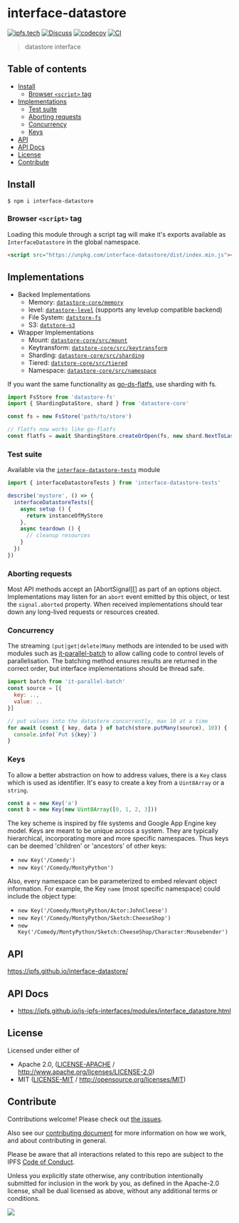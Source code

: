 # interface-datastore <!-- omit in toc -->

[![ipfs.tech](https://img.shields.io/badge/project-IPFS-blue.svg?style=flat-square)](https://ipfs.tech)
[![Discuss](https://img.shields.io/discourse/https/discuss.ipfs.tech/posts.svg?style=flat-square)](https://discuss.ipfs.tech)
[![codecov](https://img.shields.io/codecov/c/github/ipfs/js-ipfs-interfaces.svg?style=flat-square)](https://codecov.io/gh/ipfs/js-ipfs-interfaces)
[![CI](https://img.shields.io/github/actions/workflow/status/ipfs/js-ipfs-interfaces/js-test-and-release.yml?branch=master\&style=flat-square)](https://github.com/ipfs/js-ipfs-interfaces/actions/workflows/js-test-and-release.yml?query=branch%3Amaster)

> datastore interface

## Table of contents <!-- omit in toc -->

- [Install](#install)
  - [Browser `<script>` tag](#browser-script-tag)
- [Implementations](#implementations)
  - [Test suite](#test-suite)
  - [Aborting requests](#aborting-requests)
  - [Concurrency](#concurrency)
  - [Keys](#keys)
- [API](#api)
- [API Docs](#api-docs)
- [License](#license)
- [Contribute](#contribute)

## Install

```console
$ npm i interface-datastore
```

### Browser `<script>` tag

Loading this module through a script tag will make it's exports available as `InterfaceDatastore` in the global namespace.

```html
<script src="https://unpkg.com/interface-datastore/dist/index.min.js"></script>
```

## Implementations

- Backed Implementations
  - Memory: [`datastore-core/memory`](https://github.com/ipfs/js-datastore-core/tree/master/src/memory.js)
  - level: [`datastore-level`](https://github.com/ipfs/js-datastore-level) (supports any levelup compatible backend)
  - File System: [`datstore-fs`](https://github.com/ipfs/js-datastore-fs)
  - S3: [`datstore-s3`](https://github.com/ipfs/js-datastore-s3)
- Wrapper Implementations
  - Mount: [`datastore-core/src/mount`](https://github.com/ipfs/js-datastore-core/tree/master/src/mount.js)
  - Keytransform: [`datstore-core/src/keytransform`](https://github.com/ipfs/js-datastore-core/tree/master/src/keytransform.js)
  - Sharding: [`datastore-core/src/sharding`](https://github.com/ipfs/js-datastore-core/tree/master/src/sharding.js)
  - Tiered: [`datstore-core/src/tiered`](https://github.com/ipfs/js-datastore-core/blob/master/src/tiered.js)
  - Namespace: [`datastore-core/src/namespace`](https://github.com/ipfs/js-datastore-core/tree/master/src/namespace.js)

If you want the same functionality as [go-ds-flatfs](https://github.com/ipfs/go-ds-flatfs), use sharding with fs.

```js
import FsStore from 'datastore-fs'
import { ShardingDataStore, shard } from 'datastore-core'

const fs = new FsStore('path/to/store')

// flatfs now works like go-flatfs
const flatfs = await ShardingStore.createOrOpen(fs, new shard.NextToLast(2))
```

### Test suite

Available via the [`interface-datastore-tests`](https://npmjs.com/package/interface-datastore-tests) module

```js
import { interfaceDatastoreTests } from 'interface-datastore-tests'

describe('mystore', () => {
  interfaceDatastoreTests({
    async setup () {
      return instanceOfMyStore
    },
    async teardown () {
      // cleanup resources
    }
  })
})
```

### Aborting requests

Most API methods accept an \[AbortSignal]\[] as part of an options object.  Implementations may listen for an `abort` event emitted by this object, or test the `signal.aborted` property. When received implementations should tear down any long-lived requests or resources created.

### Concurrency

The streaming `(put|get|delete)Many` methods are intended to be used with modules such as [it-parallel-batch](https://www.npmjs.com/package/it-parallel-batch) to allow calling code to control levels of parallelisation.  The batching method ensures results are returned in the correct order, but interface implementations should be thread safe.

```js
import batch from 'it-parallel-batch'
const source = [{
  key: ..,
  value: ..
}]

// put values into the datastore concurrently, max 10 at a time
for await (const { key, data } of batch(store.putMany(source), 10)) {
  console.info(`Put ${key}`)
}
```

### Keys

To allow a better abstraction on how to address values, there is a `Key` class which is used as identifier. It's easy to create a key from a `Uint8Array` or a `string`.

```js
const a = new Key('a')
const b = new Key(new Uint8Array([0, 1, 2, 3]))
```

The key scheme is inspired by file systems and Google App Engine key model. Keys are meant to be unique across a system. They are typically hierarchical, incorporating more and more specific namespaces. Thus keys can be deemed 'children' or 'ancestors' of other keys:

- `new Key('/Comedy')`
- `new Key('/Comedy/MontyPython')`

Also, every namespace can be parameterized to embed relevant object information. For example, the Key `name` (most specific namespace) could include the object type:

- `new Key('/Comedy/MontyPython/Actor:JohnCleese')`
- `new Key('/Comedy/MontyPython/Sketch:CheeseShop')`
- `new Key('/Comedy/MontyPython/Sketch:CheeseShop/Character:Mousebender')`

## API

<https://ipfs.github.io/interface-datastore/>

## API Docs

- <https://ipfs.github.io/js-ipfs-interfaces/modules/interface_datastore.html>

## License

Licensed under either of

- Apache 2.0, ([LICENSE-APACHE](LICENSE-APACHE) / <http://www.apache.org/licenses/LICENSE-2.0>)
- MIT ([LICENSE-MIT](LICENSE-MIT) / <http://opensource.org/licenses/MIT>)

## Contribute

Contributions welcome! Please check out [the issues](https://github.com/ipfs/js-ipfs-interfaces/issues).

Also see our [contributing document](https://github.com/ipfs/community/blob/master/CONTRIBUTING_JS.md) for more information on how we work, and about contributing in general.

Please be aware that all interactions related to this repo are subject to the IPFS [Code of Conduct](https://github.com/ipfs/community/blob/master/code-of-conduct.md).

Unless you explicitly state otherwise, any contribution intentionally submitted for inclusion in the work by you, as defined in the Apache-2.0 license, shall be dual licensed as above, without any additional terms or conditions.

[![](https://cdn.rawgit.com/jbenet/contribute-ipfs-gif/master/img/contribute.gif)](https://github.com/ipfs/community/blob/master/CONTRIBUTING.md)

[Key]: #Keys

[Object]: https://developer.mozilla.org/en-US/docs/Web/JavaScript/Reference/Global_Objects/Object

[Uint8Array]: https://developer.mozilla.org/en-US/docs/Web/JavaScript/Reference/Global_Objects/Uint8Array

[AbortSignal]: https://developer.mozilla.org/en-US/docs/Web/API/AbortSignal

[AsyncIterator]: https://developer.mozilla.org/en-US/docs/Web/JavaScript/Reference/Global_Objects/Symbol/asyncIterator

[AsyncIterable]: https://developer.mozilla.org/en-US/docs/Web/JavaScript/Reference/Iteration_protocols

[String]: https://developer.mozilla.org/en-US/docs/Web/JavaScript/Reference/Global_Objects/String

[Array]: https://developer.mozilla.org/en-US/docs/Web/JavaScript/Reference/Global_Objects/Array

[Function]: https://developer.mozilla.org/en-US/docs/Web/JavaScript/Reference/Global_Objects/Function

[Number]: https://developer.mozilla.org/en-US/docs/Web/JavaScript/Reference/Global_Objects/Number

[Boolean]: https://developer.mozilla.org/en-US/docs/Web/JavaScript/Reference/Global_Objects/Boolean

